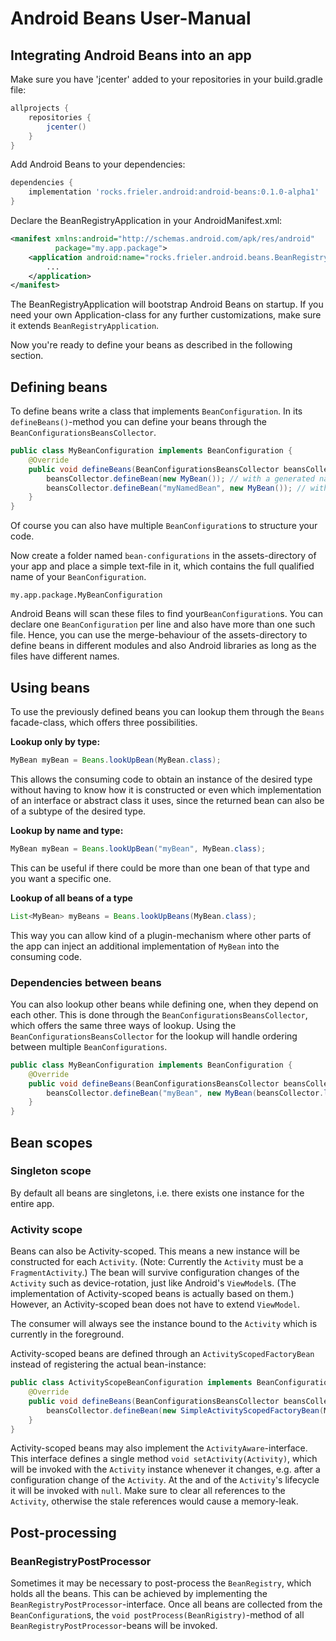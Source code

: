 # Android Beans User-Manual


## Integrating Android Beans into an app

Make sure you have 'jcenter' added to your repositories in your build.gradle file:
```groovy
allprojects {
    repositories {
        jcenter()
    }
}
```

Add Android Beans to your dependencies:
```groovy
dependencies {
    implementation 'rocks.frieler.android:android-beans:0.1.0-alpha1'
}
```

Declare the BeanRegistryApplication in your AndroidManifest.xml:
```xml
<manifest xmlns:android="http://schemas.android.com/apk/res/android"
          package="my.app.package">
    <application android:name="rocks.frieler.android.beans.BeanRegistryApplication">
        ...
    </application>
</manifest>
```
The BeanRegistryApplication will bootstrap Android Beans on startup. If you need your own Application-class for any
further customizations, make sure it extends `BeanRegistryApplication`.

Now you're ready to define your beans as described in the following section.


## Defining beans

To define beans write a class that implements `BeanConfiguration`. In its `defineBeans()`-method you can define your
beans through the `BeanConfigurationsBeansCollector`.
```java
public class MyBeanConfiguration implements BeanConfiguration {
    @Override
    public void defineBeans(BeanConfigurationsBeansCollector beansCollector) {
        beansCollector.defineBean(new MyBean()); // with a generated name
        beansCollector.defineBean("myNamedBean", new MyBean()); // with an explicit name
    }
}
```
Of course you can also have multiple `BeanConfiguration`s to structure your code.

Now create a folder named `bean-configurations` in the assets-directory of your app and place a simple text-file in it,
which contains the full qualified name of your `BeanConfiguration`.
```text
my.app.package.MyBeanConfiguration
```
Android Beans will scan these files to find your`BeanConfiguration`s. You can declare one `BeanConfiguration` per line
and also have more than one such file. Hence, you can use the merge-behaviour of the assets-directory to define beans in
different modules and also Android libraries as long as the files have different names.


## Using beans

To use the previously defined beans you can lookup them through the `Beans` facade-class, which offers three
possibilities.

**Lookup only by type:**
```java
MyBean myBean = Beans.lookUpBean(MyBean.class);
```
This allows the consuming code to obtain an instance of the desired type without having to know how it is constructed
or even which implementation of an interface or abstract class it uses, since the returned bean can also be of a subtype
of the desired type. 

**Lookup by name and type:**
```java
MyBean myBean = Beans.lookUpBean("myBean", MyBean.class);
```
This can be useful if there could be more than one bean of that type and you want a specific one.

**Lookup of all beans of a type**
```java
List<MyBean> myBeans = Beans.lookUpBeans(MyBean.class);
```
This way you can allow kind of a plugin-mechanism where other parts of the app can inject an additional implementation
of `MyBean` into the consuming code.

### Dependencies between beans 

You can also lookup other beans while defining one, when they depend on each other. This is done through the
`BeanConfigurationsBeansCollector`, which offers the same three ways of lookup. Using the
`BeanConfigurationsBeansCollector` for the lookup will handle ordering between multiple `BeanConfigurations`.
```java
public class MyBeanConfiguration implements BeanConfiguration {
    @Override
    public void defineBeans(BeanConfigurationsBeansCollector beansCollector) {
        beansCollector.defineBean("myBean", new MyBean(beansCollector.lookUpBean(MyDependency.class)));
    }
}
```


## Bean scopes

### Singleton scope

By default all beans are singletons, i.e. there exists one instance for the entire app.

### Activity scope

Beans can also be Activity-scoped. This means a new instance will be constructed for each `Activity`. (Note: Currently
the `Activity` must be a `FragmentActivity`.)
The bean will survive configuration changes of the `Activity` such as device-rotation, just like Android's `ViewModel`s.
(The implementation of Activity-scoped beans is actually based on them.) However, an Activity-scoped bean does not have
to extend `ViewModel`.

The consumer will always see the instance bound to the `Activity` which is currently in the foreground.

Activity-scoped beans are defined through an `ActivityScopedFactoryBean` instead of registering the actual
bean-instance:
```java
public class ActivityScopeBeanConfiguration implements BeanConfiguration {
    @Override
    public void defineBeans(BeanConfigurationsBeansCollector beansCollector) {
        beansCollector.defineBean(new SimpleActivityScopedFactoryBean(MyBean.class, MyBean::new));
    }
}
```

Activity-scoped beans may also implement the `ActivityAware`-interface. This interface defines a single method
`void setActivity(Activity)`, which will be invoked with the `Activity` instance whenever it changes, e.g. after a
configuration change of the `Activity`. At the and of the `Activity`'s lifecycle it will be invoked with `null`. Make
sure to clear all references to the `Activity`, otherwise the stale references would cause a memory-leak.


## Post-processing

### BeanRegistryPostProcessor

Sometimes it may be necessary to post-process the `BeanRegistry`, which holds all the beans. This can be achieved by
implementing the `BeanRegistryPostProcessor`-interface. Once all beans are collected from the `BeanConfiguration`s, the
`void postProcess(BeanRigistry)`-method of all `BeanRegistryPostProcessor`-beans will be invoked.
